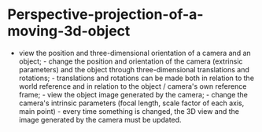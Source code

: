 # Perspective-projection-of-a-moving-3d-object
- view the position and three-dimensional orientation of a camera and an object;  - change the position and orientation of the camera (extrinsic parameters) and the object through three-dimensional translations and rotations;  - translations and rotations can be made both in relation to the world reference and in relation to the object / camera's own reference frame;  - view the object image generated by the camera;  - change the camera's intrinsic parameters (focal length, scale factor of each axis, main point)  - every time something is changed, the 3D view and the image generated by the camera must be updated.

